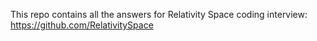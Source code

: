 This repo contains all the answers for Relativity Space coding interview: <a>https://github.com/RelativitySpace</a>
